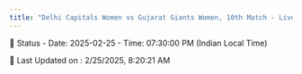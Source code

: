 ```yaml
---
title: "Delhi Capitals Women vs Gujarat Giants Women, 10th Match - Live Cricket Score"
--- 
```


📑 Status - Date: 2025-02-25 - Time: 07:30:00 PM (Indian Local Time)

📝 Last Updated on : 2/25/2025, 8:20:21 AM  

